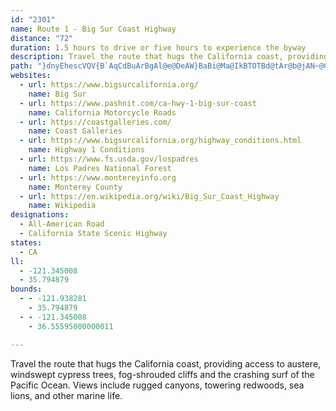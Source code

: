 ```yaml
---
id: "2301"
name: Route 1 - Big Sur Coast Highway
distance: "72"
duration: 1.5 hours to drive or five hours to experience the byway
description: Travel the route that hugs the California coast, providing access to austere, windswept cypress trees, fog-shrouded cliffs and the crashing surf of the Pacific Ocean. Views include rugged canyons, towering redwoods, sea lions, and other marine life.
path: "}dnyEhescVQV{B`AqCdBuArBgAl@e@DeAW}BaBi@Ma@IkBTOTBd@tAr@b@jAN~@CXUl@sADeCSgCLeAd@mAdBc@TiE~AsBYOJo@x@YP_@Ho@Aq@ZW~@Dn@xB|DH^CVa@l@wCjBc@NkAJy@b@mBfCOf@Ep@DhECvCi@rD_@f@{AdAS^]tAyBvEe@`CYp@{@fAi@zBm@bAeAl@_@DSE_@yBSe@e@k@mA{@oByBsB_@iAs@sA?iFj@qEHsCUo@_@o@DUTM|@Tx@vExCfAxAn@zA^b@hAn@x@PnFz@l@h@NXHj@Bt@]dHd@tEAr@i@~Ao@j@i@L}CPsAXu@t@[p@a@~Ai@fJUx@e@d@w@NoDTcD^y@XmAfAe@z@c@dBUxJY`A[\\SL}@LgB_@g@?{@j@m@z@_Ah@aACiDaAcAJu@`@e@zACpDX`AlB|AJXHlAEd@_@j@i@XuDTq@RST[l@YrADhDEn@Or@c@x@uArAcCnAg@d@oEvGYnA@dEGp@cAfFi@fAmAz@yCnA_CfByAlBwBlEuArAcAl@iC~@y@b@i@`AcAtC}ClE_@XqAP}ASm@@o@n@s@`Ce@l@}@Ve@Ke@WwAuBqAsAc@OSBy@v@Kl@GlAXxAvAlDJ`AEpBUt@gB|BiAtBy@~C[v@s@fAo@l@wIfH}@rA]lCQ\\ONo@JkCa@uA@sA^o@d@y@pAoDlJmBfCc@fA_@~A[d@c@f@o@^y@FgCOkAXSXYhDu@jA_@JqHX}@LoBp@cD~Bs@fA_AxBi@r@yBp@qCf@{@F}B|@m@d@g@x@y@zBSRm@\\uC^iA^_B`AiAfA{IfNo@~AgBrGoAvJ_ArLy@~Ey@`J_@rBo@hBcA|B}AlCoElK}A`B}ClBeApAmEtJ{AfC_EtKoArEiA`AsD~AwIrIaFlFi@rAS~@kCvRa@xAk@dAw@x@aAj@}MtEcDdB{@l@}CxCmCfDgX`[oAbDU~@y@lGw@jC{BfDmTxW}Ax@k@H}CFyCdBi@PiC@eEwAeAI}HEgGc@wEy@cAaAk@QgDSwEv@oBz@mA~@{@lAq@lAq@bCs@fAyA`A_BTyA[iIwEaAc@}Bm@_AKsADiAv@gBzBo@d@yD`AiB|@qh@ja@oClBuBn@mBP{ABeBWyAg@kOyJcCkAmBg@yE_AyCSaDEaFXiCd@{_@zKwAXkS`C{Dn@oDfAmEzBmy@~g@u_@jUoBv@kGxAmDZ}IHaCLyALeDp@qExA_FhCgChBiCx@yS`AwCMmGkBsAScCJ_B^uJhEs@h@wMtMyAz@wBp@yDj@}GnBeJrByB~@qEjCk@DmC_@u@LcO`GoBxAsBdCeAh@gCj@wTfI{OxIwAl@{PrFoEnBw@d@_SfP_AjAo@fAw@xBk@jAaCbDsAdCuBrBwBxE_BtCcDbEsBhDoAxA{GtLkBxG]pBStBA`GiAfH_@`FSbAcDtHu@fDSrB?fGi@tEo@xA}CdCu@^}Cl@i@ViAxDeDrDiGnHe@`AUjAOjCOzAmA~Fi@hDcB|FoBlEo@r@yCtBm@p@s@lAe@pAgFbTsC`MKz@BrCVjFEzDYlDeAhGGvABtBhArLCzBa@nAgCtBa@r@g@dBo@zEr@n\\UzG?rBf@lF`B`JD`BEhAaAtDgHnSuAbDoCjEwA~AiDtCaDpB}NdF{GrBy@`@wGlFwBrAmGxCyHfGuKzGuFfByGpAyBfA{DjDaJfJwP|MuJlKyDxG}@n@_ABoAe@_A_BuBgFe@s@y@k@oASoNr@{@PYRwEzIsAdA_@LgF`AuVrDaIM}BLwFvBgCj@cA`@a@z@yEzNmD~G{F`J}AnDeBvKi@tBgEnKwB`Hk@nAu@r@qBbAeBv@cAReBKmCy@wBB_A^iAfAwEfLcArByCzEcBjA}Br@eFlEmCxAeGrCeDj@sA~@sAlAyB`BeAfAo@pA}@xEk@lAcAx@cA`@{CD{D\\}AIsA[}AA_Bf@_ElCoJ~@oDnAmCp@eMl@sBd@sDvAyALsB@oAIgBF}I`CcCv@kIzF_A\\gEl@yAl@_Az@oBvCwAzAqAp@aCj@mAx@e@l@gBnEq@bAo@l@kKxFyExAgCf@kGj@mK`CoNpAyB`As@r@m@~@sI`Q{MjSoJvSsBdD_AlAmGdGs@d@mOnIiVnLqBjBaVjW}ErEy@~@uArB}B~AkIfJsErEgAn@wAj@gB^s@d@uAdBmBxDoBhH}EfHiAxA{BxB}JbHmE|DoBtCcCjFcEzH{BfDk@^gAXuA?mAe@cCJuAf@SPaAfBcBrEm@p@_@R_AR}CJi@Lk@Vm@`AcAj@iEz@iAd@oBdCaDrF{NtMm@z@_AvBc@lE_CpLUh@yAnAi@rAEv@FlBQvBU`@aCxByAxCoA`B}@xAe@jBUlGc@~@mClCIRaArIYbA_@h@gBn@{@x@w@~Ck@x@w@Ja@Gy@i@wAaBu@[iAHgAhAKn@Bb@j@`FI`Ae@bB?RRfEd@lARx@Cz@Un@g@^k@FoBEcAJsElB}DxBcAJoBQaF\\y@ZcAp@o@z@i@d@iGlDc@d@}F|JgArDaCpDqAz@sB?iAXoB|AgC`AoD~Ci@j@i@dB_AfBgC~BKTo@~Cm@x@[RSJ}FEcDe@aDBsC`Au@v@Ez@Dd@Rd@^f@lElCd@v@NlAIz@c@|@{BdByBlDy@vFOn@a@x@q@`@}AJ_@Jy@l@UZ}@pEk@~AsCrD{ChLUdCK`GSnAcAtAcBf@k@j@g@tBKfBDj@Nj@r@fAHp@DlAYjAy@x@sFbA}AbAoAdB_@rAiCtB_@vADt@Tx@|@|ANf@Cr@_@zEiBvEi@X_A?mCwAk@{@gA_AoDkAo@G]Ds@z@Oj@Bl@f@|ALfAYrDJd@`AlCC`Aq@lAgHvGYl@WrAuAzI_Ar@sC\\iBf@s@l@Ib@?f@Hf@n@vABf@IpAiF|Na@^wAl@]Vi@lAM~@LrAEl@}@rDKzB]t@o@TuAEaEaB_@CYBu@d@U~@LhEKv@iClF_AxES`@_@l@a@XgARc@G{@e@sAoAc@Q}@Ee@XUd@cAlEu@zBmDpGYbBEvCSr@Y\\cALk@ScC_Dy@_@e@Ks@\\o@rAUzBMXoB~BSl@?p@h@rBJx@EtAQr@w@~@oBp@iA~@sAjD}AtAeBpAo@XmAJaEWaBXgFxCy@t@yApBy@v@iAf@}@JsA`@oFxB}CjBiCzB}@dAgD`G_DjEo@lAm@nBc@vF[hB_GpPc@z@w@tAo@p@}B~AmHzC{@p@mDlDmBdAqMxC}Ax@yAfBs@~A_B`EoArEsAfDqC~CkAr@mDrAgBVyD@}Df@kAh@cAr@kC`AaBJuLKwCj@oAl@_AbA}AnD_@~A_AfIc@~Au@lA}@dAcAn@wJpE}@f@a@j@cAjCKtA?jB^tNJn@?bDEz@cAxD_BlDmBdCqGhE}CvAk@r@_AdBgBlFsAlCaAdAkDnAkAp@}C`D_ApBaDtKk@lEF`Ev@fHIjC_@fCm@fBoBzCmFhEy@vA[v@m@fCYbCAlCNhFS`De@|CmAtDwGfKqA~AkVj^mBfD_AlCcAdEcFpVi@dBo@lAiBrBgFfCy@j@yBlB_DlEkBxEuA|KK~I`@bUExBO~Bs@fEebAfiCcDfH{BtDeA~AuDvEeC`CqiAbaAuAz@uBr@gPdEaG?_BJ}@TyBjAaAP}@F{Bs@q@Di@XgBxBg@^kADuCe@m@@e@HsBnAsA\\y@@iAUyCiBsVoPc@uAKgBx@eGToMm@yAuAkAmBa@u@Fs@Ro@h@u@lAgDhKy@tEy@bCwAlCqBzCs@j@_AXy@DyAMiC_AmAJgFy@m@i@kCG}@RiAjAcARu@DcCtBe@JmCg@gARu@d@Ul@I`AyAbCoBbAg@bBo@nA_Ap@gB\\a@ZiA|BgAfAmCtAyEx@yCvAiBxAw@ZuB[i@F_@X[bAc@jHOb@}AxAe@p@g@vAYb@{Al@mC\\cDxAuBRyDlBe@F]AYKWUIOQo@m@_ESq@]{@SUSUo@_@_AY}@EeAJaCfAqADwDYwFs@oA]qE{B_BQcBLqJpBcA^_CpAgE|Ey@b@u@LgDy@k@AQB_@Na@TcBn@iATk@TMJy@bAkBbHUn@_@p@e@^g@Nm@Jc@A]IMEKCSMOE[ES@Y@]H[Fg@Ac@GSIk@[wAcAa@Se@Mo@Ck@?i@?_@Em@Sg@WkAaAi@q@u@u@e@_@i@]y@o@IMYi@U[gAmAe@k@w@k@kBaAiDqAq@QqFe@cDFaHnAqMfBmw@tLmBf@oCjAsDnCeNrOgA`B{BnEy@nAy@x@aAt@c@V}An@qH|BqB|@}@l@eBlAaA`AgGrGsCfDcA|@_AXs@FaAGs@Qo@]kAs@q@Ws@Kk@AwD\\eBRwCV[BqAHgAA[GaB[oA[u@KoAQa@Sa@UmBm@uJiCaDo@eE]{@E_ACqACiA?gB@kBNeBPs@Js@LcATo@LoErAwClAwFdDyPlOsAhA_D~AcDpAaCr@wBf@m@Rg@XMDq@Ls@FoCnAeDtAqSxJgp@zZ}A`@_BL}BK_Ci@}BkAcEaEeBkA_CeAy@UeAU}BO_BEeABqMl@_ALwBZiE`A}ChAo@VgB~@kHjEi@\\_F|CwLvHcAv@iAdAq@dAs@lA_ApBkAbCcAfBo@x@eCtCcCbCeB~AcC`B_Br@mDx@u_@~DcATsAd@iAh@_Bh@cATkA@}ACoBEuDAy@Di@DqAXcExAu@HcBJqK[aD?aALgC`@_AR}@Rs@HaADmBF_DCm@Ou@Yk@]s@Wi@Mk@GuABcALgAGyImC_EoAw@g@OGQKOOq@q@e@Ym@[c@KeANeAj@wCfEm@b@_HvDq@Na@Ae@IoAi@aA_@c@Eg@@cA\\w@Fg@MuAq@eFsFc@]u@S_IYoA^e@d@[ZgApBiBrB}At@yBh@}G?cGWcGeAcDmAmDyAo@c@q@a@yBcBy@w@}BcCyBwCgCsEkLeZqBaEmBwCi_@mg@}DyEgJiJyPaNmEeDeNwNwC{A_Bc@cAe@{Q{Nm@[{Ag@wBKsC`@}GjD_AXwCl@wi@rEcSlB"
websites:
  - url: https://www.bigsurcalifornia.org/
    name: Big Sur
  - url: https://www.pashnit.com/ca-hwy-1-big-sur-coast
    name: California Motorcycle Roads
  - url: https://coastgalleries.com/
    name: Coast Galleries
  - url: https://www.bigsurcalifornia.org/highway_conditions.html
    name: Highway 1 Conditions
  - url: https://www.fs.usda.gov/lospadres
    name: Los Padres National Forest
  - url: https://www.montereyinfo.org
    name: Monterey County
  - url: https://en.wikipedia.org/wiki/Big_Sur_Coast_Highway
    name: Wikipedia
designations:
  - All-American Road
  - California State Scenic Highway
states:
  - CA
ll:
  - -121.345008
  - 35.794879
bounds:
  - - -121.938281
    - 35.794879
  - - -121.345008
    - 36.55595000000011

---
```


Travel the route that hugs the California coast, providing access to austere, windswept cypress trees, fog-shrouded cliffs and the crashing surf of the Pacific Ocean. Views include rugged canyons, towering redwoods, sea lions, and other marine life.
